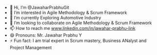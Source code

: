 - 👋 Hi, I’m @JawaharPrabhuGit
- 👀 I’m interested in Agile Methodology & Scrum Framework
- 🌱 I’m currently Exploring Automotive Industry
- 💞️ I’m looking to collaborate on Agile Methodology & Scrum Framework
- 📫 How to reach me www.linkedin.com/in/jawahar-prabhu-link
- 😄 Pronouns: Mr. Jawahar Prabhu Y
- ⚡ Fun fact: I am trial expert in Scrum mastery, Business ANalyst and Project Management

<!---
JawaharPrabhuGit/JawaharPrabhuGit is a ✨ special ✨ repository because its `README.md` (this file) appears on your GitHub profile.
You can click the Preview link to take a look at your changes.
--->
